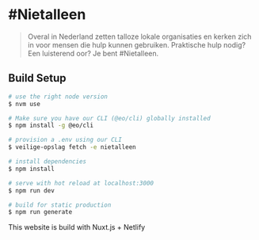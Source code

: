 # #Nietalleen

> Overal in Nederland zetten talloze lokale organisaties en kerken zich in voor mensen die hulp kunnen gebruiken. Praktische hulp nodig? Een luisterend oor? Je bent #Nietalleen.

## Build Setup

``` bash
# use the right node version
$ nvm use

# Make sure you have our CLI (@eo/cli) globally installed
$ npm install -g @eo/cli

# provision a .env using our CLI 
$ veilige-opslag fetch -e nietalleen

# install dependencies
$ npm install

# serve with hot reload at localhost:3000
$ npm run dev

# build for static production
$ npm run generate
```

This website is build with Nuxt.js + Netlify
